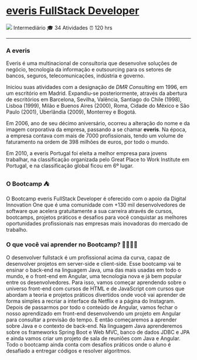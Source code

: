 #  		[everis FullStack Developer](https://web.digitalinnovation.one/track/everis-fullstack-developer)

![](bootcamp-everis\imgs\volume-2.png) Intermediário     🎓 34 Atividades    :alarm_clock: 120 hrs

------



### A everis

Everis é uma multinacional de consultoria que desenvolve soluções de  negócio, tecnologia da informação e outsourcing para os setores de  bancos, seguros, telecomunicações, indústria e governo.

Iniciou suas atividades com a designação de *DMR Consulting* em 1996, em um escritório em Madrid. Expandiu-se posteriormente, através da abertura de escritórios em Barcelona, Sevilha, Valência, Santiago do Chile (1998), Lisboa (1999), Milão e Buenos Aires (2000), Roma, Cidade do México e São Paulo (2001), Uberlândia (2009), Monterrey e Bogotá.

Em 2006, ano de seu décimo aniversário, ocorreu a alteração do nome e da imagem corporativa da empresa, passando a se chamar **everis**. Na época, a empresa contava com mais de 7000 profissionais, tendo um volume de  faturamento na ordem de 398 milhões de euros, por todo o mundo.

Em 2010, a everis Portugal foi eleita a melhor empresa para jovens trabalhar, na classificação organizada pelo Great Place to Work Institute em Portugal, e na classificação global ficou em 6º lugar.

### O Bootcamp :tent:

O Bootcamp everis FullStack Developer é oferecido com o apoio da Digital Innovation One que é uma comunidade com +130 mil desenvolvedores de software que acelera gratuitamente a sua carreira através de cursos, bootcamps, projetos práticos e desafios para você conquistar as melhores oportunidades profissionais nas empresas mais inovadoras do mercado de trabalho.

### O que você vai aprender no Bootcamp? 👨‍💻👩‍💻

O desenvolver fullstack é um profissional acima da curva, capaz de  desenvolver projetos em server-side e client-side. Esse bootcamp vai te  ensinar o back-end na linguagem Java, uma das mais usadas em todo o  mundo, e o front-end em Angular, uma tecnologia nova e já bem popular  entre os desenvolvedores. Para isso, vamos começar aprendendo sobre o  universo front-end com cursos de HTML e de JavaScript com cursos que  abordam a teoria e projetos práticos divertidos onde você vai aprender  de forma simples a recriar a interface da Netflix e a página do  Instagram. Depois de passarmos por todo o conteúdo de Angular, vamos  fechar o nosso aprendizado em front-end desenvolvendo um projeto em  Angular para consultar a previsão do tempo. E então começaremos a  aprender sobre Java e o contexto de back-end. Na linguagem Java  aprenderemos sobre os frameworks Spring Boot e Web MVC, banco de dados  JDBC e JPA e ainda vamos criar um projeto de sala de reuniões com Java e Angular. Todo o bootcamp ainda conta com desafios práticos onde o aluno é desafiado a entregar códigos e resolver algoritmos.
